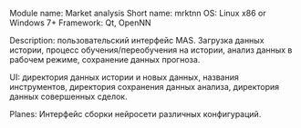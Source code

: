 Module name: Market analysis
Short name: mrktnn
OS: Linux x86 or Windows 7+
Framework: Qt, OpenNN

Description: пользовательский интерфейс MAS. Загрузка данных истории, процесс обучения/переобучения на истории, анализ данных в рабочем режиме, сохранение данных прогноза. 

UI: директория данных истории и новых данных, названия инструментов, директория сохранения данных анализа, директория данных совершенных сделок.

Planes: Интерфейс сборки нейросети различных конфигураций.
